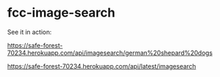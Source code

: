 # fcc-image-search

See it in action:

https://safe-forest-70234.herokuapp.com/api/imagesearch/german%20shepard%20dogs

https://safe-forest-70234.herokuapp.com/api/latest/imagesearch
